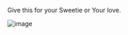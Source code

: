Give this for your Sweetie or Your love.

![image](https://github.com/user-attachments/assets/e6808441-818d-4ff1-828c-68c6b6a828fc)
